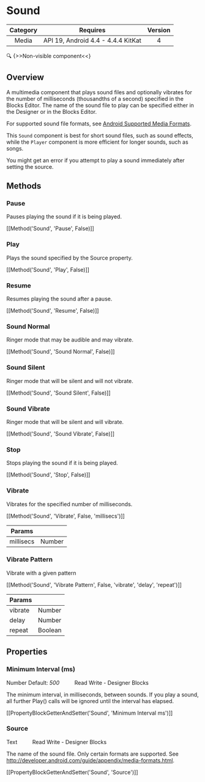 # Sound

| Category | Requires | Version |
|:--------:|:-------:|:--------:|
|Media|API 19, Android 4.4 - 4.4.4 KitKat|4|

:mag: {>>Non-visible component<<}

## Overview

A multimedia component that plays sound files and optionally vibrates for the number of milliseconds (thousandths of a second) specified in the Blocks Editor. The name of the sound file to play can be specified either in the Designer or in the Blocks Editor.

 

For supported sound file formats, see <a href="http://developer.android.com/guide/appendix/media-formats.html" target="_blank">Android Supported Media Formats</a>.

This `` Sound `` component is best for short sound files, such as sound effects, while the `` Player `` component is more efficient for longer sounds, such as songs.

You might get an error if you attempt to play a sound immediately after setting the source.

## Methods

### Pause

Pauses playing the sound if it is being played.

[[Method('Sound', 'Pause', False)]]

### Play

Plays the sound specified by the Source property.

[[Method('Sound', 'Play', False)]]

### Resume

Resumes playing the sound after a pause.

[[Method('Sound', 'Resume', False)]]

### Sound Normal

Ringer mode that may be audible and may vibrate.

[[Method('Sound', 'Sound Normal', False)]]

### Sound Silent

Ringer mode that will be silent and will not vibrate.

[[Method('Sound', 'Sound Silent', False)]]

### Sound Vibrate

Ringer mode that will be silent and will vibrate.

[[Method('Sound', 'Sound Vibrate', False)]]

### Stop

Stops playing the sound if it is being played.

[[Method('Sound', 'Stop', False)]]

### Vibrate

Vibrates for the specified number of milliseconds.

[[Method('Sound', 'Vibrate', False, 'millisecs')]]

| Params | []() |
|--------|------|
|millisecs|<span class="chip chip-number">Number</span>|


### Vibrate Pattern

Vibrate with a given pattern

[[Method('Sound', 'Vibrate Pattern', False, 'vibrate', 'delay', 'repeat')]]

| Params | []() |
|--------|------|
|vibrate|<span class="chip chip-number">Number</span>|
|delay|<span class="chip chip-number">Number</span>|
|repeat|<span class="chip chip-boolean">Boolean</span>|


## Properties

### Minimum Interval (ms)

<span class="chip chip-number">Number</span> <span class="chip chip-number">Default: <i>500</i></span>&nbsp;&nbsp;&nbsp;&nbsp;&nbsp;&nbsp;&nbsp;&nbsp;&nbsp;&nbsp;<span class="chip chip-rw">Read</span> <span class="chip chip-rw">Write</span> - <span class="chip chip-bd">Designer</span> <span class="chip chip-bd">Blocks</span> 

The minimum interval, in milliseconds, between sounds. If you play a sound, all further Play() calls will be ignored until the interval has elapsed.

[[PropertyBlockGetterAndSetter('Sound', 'Minimum Interval ms')]]

### Source

<span class="chip chip-text">Text</span>&nbsp;&nbsp;&nbsp;&nbsp;&nbsp;&nbsp;&nbsp;&nbsp;&nbsp;&nbsp;<span class="chip chip-rw">Read</span> <span class="chip chip-rw">Write</span> - <span class="chip chip-bd">Designer</span> <span class="chip chip-bd">Blocks</span> 

The name of the sound file. Only certain formats are supported. See http://developer.android.com/guide/appendix/media-formats.html.

[[PropertyBlockGetterAndSetter('Sound', 'Source')]]